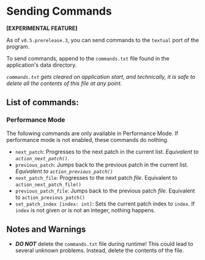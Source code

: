 # Sending Commands
**[EXPERIMENTAL FEATURE]**

As of `v0.5.prerelease.3`, you can send commands to the `textual` port of the program.

To send commands, append to the `commands.txt` file found in the application's data directory.

*`commands.txt` gets cleared on application start, and technically, it is safe to delete all the contents of this file at any point.*

## List of commands:
### Performance Mode
The following commands are only available in Performance Mode. If performance mode is not enabled, these commands do nothing.
- `next_patch`: Progresses to the next patch in the current list. *Equivalent to `action_next_patch()`*.
- `previous_patch`: Jumps back to the previous patch in the current list. *Equivalent to `action_previous_patch()`*
- `next_patch_file`: Progresses to the next patch *file*. Equivalent to `action_next_patch_file()`
- `previous_patch_file`: Jumps back to the previous patch *file*. Equivalent to `action_previous_patch()`
- `set_patch_index [index: int]`: Sets the current patch index to `index`. If `index` is not given or is not an integer, nothing happens.


## Notes and Warnings
- ***DO NOT*** delete the `commands.txt` file during runtime! This could lead to several unknown problems. Instead, delete the contents of the file.